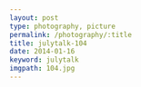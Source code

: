 ```yaml
---
layout: post
type: photography, picture
permalink: /photography/:title
title: julytalk-104
date: 2014-01-16
keyword: julytalk
imgpath: 104.jpg
---
```



